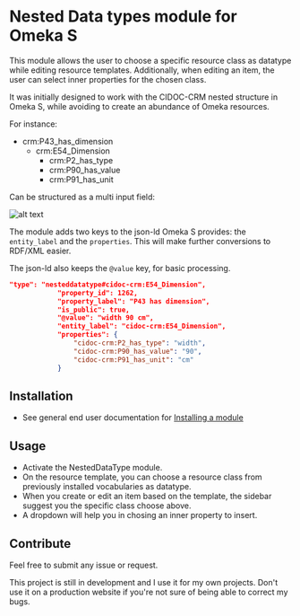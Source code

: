 # Nested Data types module for Omeka S

This module allows the user to choose a specific resource class as datatype while editing resource templates.    Additionally, when editing an item, the user can select inner properties for the chosen class.

It was initially designed to work with the CIDOC-CRM nested structure in Omeka S, while avoiding to create an abundance of Omeka resources. 

For instance:

- crm:P43_has_dimension   
    - crm:E54_Dimension   
        - crm:P2_has_type
        - crm:P90_has_value
        - crm:P91_has_unit

Can be structured as a multi input field:

![alt text](https://gist.githubusercontent.com/sinanatra/a39c3625f3871c19a7e720d3ceb44339/raw/607f3207c23b29bde0f7b0151b8e33e236ea1c1c/img.png)

The module adds two keys to the json-ld Omeka S provides: the `entity_label`  and the `properties`. 
This will make further conversions to RDF/XML easier.

The json-ld also keeps the `@value` key, for basic processing.

```json
"type": "nesteddatatype#cidoc-crm:E54_Dimension",
            "property_id": 1262,
            "property_label": "P43 has dimension",
            "is_public": true,
            "@value": "width 90 cm",
            "entity_label": "cidoc-crm:E54_Dimension",
            "properties": {
                "cidoc-crm:P2_has_type": "width",
                "cidoc-crm:P90_has_value": "90",
                "cidoc-crm:P91_has_unit": "cm"
            }
```

## Installation

* See general end user documentation for [Installing a module](http://omeka.org/s/docs/user-manual/modules/#installing-modules)

## Usage

* Activate the NestedDataType module.
* On the resource template, you can choose a resource class from previously installed vocabularies as datatype.
* When you create or edit an item based on the template, the sidebar suggest you the specific class choose above.
* A dropdown will help you in chosing an inner property to insert.

## Contribute

Feel free to submit any issue or request.

This project is still in development and I use it for my own projects. Don't use it on a production website if you're not sure of being able to correct my bugs.
